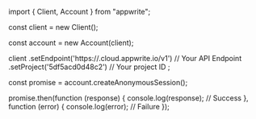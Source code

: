 import { Client, Account } from "appwrite";

const client = new Client();

const account = new Account(client);

client
    .setEndpoint('https://<REGION>.cloud.appwrite.io/v1') // Your API Endpoint
    .setProject('5df5acd0d48c2') // Your project ID
;

const promise = account.createAnonymousSession();

promise.then(function (response) {
    console.log(response); // Success
}, function (error) {
    console.log(error); // Failure
});